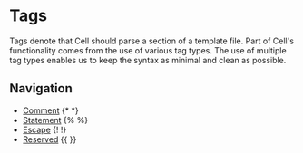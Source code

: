 Tags
===============
Tags denote that Cell should parse a section of a template file. Part of Cell's functionality comes from the use of
various tag types. The use of multiple tag types enables us to keep the syntax as minimal and clean as possible.

Navigation
---------------
- [Comment](Comment.md) {* *}
- [Statement](Statement.md) {% %}
- [Escape](Escape.md) {! !}
- [Reserved](Reserved.md) {{ }}